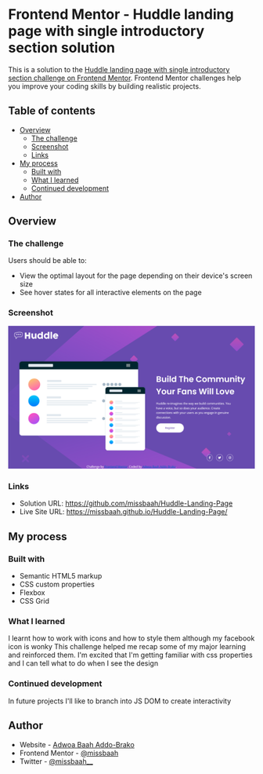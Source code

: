 # Frontend Mentor - Huddle landing page with single introductory section solution

This is a solution to the [Huddle landing page with single introductory section challenge on Frontend Mentor](https://www.frontendmentor.io/challenges/huddle-landing-page-with-a-single-introductory-section-B_2Wvxgi0). Frontend Mentor challenges help you improve your coding skills by building realistic projects.

## Table of contents

- [Overview](#overview)
  - [The challenge](#the-challenge)
  - [Screenshot](#screenshot)
  - [Links](#links)
- [My process](#my-process)
  - [Built with](#built-with)
  - [What I learned](#what-i-learned)
  - [Continued development](#continued-development)
- [Author](#author)

## Overview

### The challenge

Users should be able to:

- View the optimal layout for the page depending on their device's screen size
- See hover states for all interactive elements on the page

### Screenshot

![](/design/Screenshot%202022-06-06%20at%2010-39-56%20Frontend%20Mentor%20Huddle%20landing%20page%20with%20single%20introductory%20section.png)

### Links

- Solution URL: https://github.com/missbaah/Huddle-Landing-Page
- Live Site URL: https://missbaah.github.io/Huddle-Landing-Page/

## My process

### Built with

- Semantic HTML5 markup
- CSS custom properties
- Flexbox
- CSS Grid

### What I learned

I learnt how to work with icons and how to style them although my facebook icon is wonky
This challenge helped me recap some of my major learning and reinforced them. I'm excited that I'm getting familiar with css properties and I can tell what to do when I see the design

### Continued development

In future projects I'll like to branch into JS DOM to create interactivity

## Author

- Website - [Adwoa Baah Addo-Brako](https://www.your-site.com)
- Frontend Mentor - [@missbaah](https://www.frontendmentor.io/profile/missbaah)
- Twitter - [@missbaah\_\_](https://twitter.com/missbaah__)
